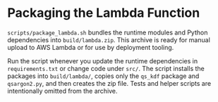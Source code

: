 # Packaging the Lambda Function

`scripts/package_lambda.sh` bundles the runtime modules and Python
dependencies into `build/lambda.zip`. This archive is ready for manual
upload to AWS Lambda or for use by deployment tooling.

Run the script whenever you update the runtime dependencies in
`requirements.txt` or change code under `src/`. The script installs the
packages into `build/lambda/`, copies only the `qs_kdf` package and
`qsargon2.py`, and then creates the zip file. Tests and helper scripts are
intentionally omitted from the archive.
